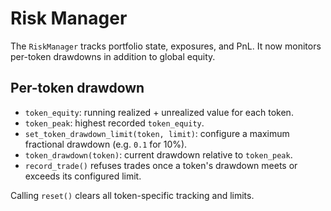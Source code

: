 # Risk Manager

The `RiskManager` tracks portfolio state, exposures, and PnL. It now monitors
per-token drawdowns in addition to global equity.

## Per-token drawdown

- `token_equity`: running realized + unrealized value for each token.
- `token_peak`: highest recorded `token_equity`.
- `set_token_drawdown_limit(token, limit)`: configure a maximum fractional
  drawdown (e.g. `0.1` for 10%).
- `token_drawdown(token)`: current drawdown relative to `token_peak`.
- `record_trade()` refuses trades once a token's drawdown meets or exceeds its
  configured limit.

Calling `reset()` clears all token-specific tracking and limits.
